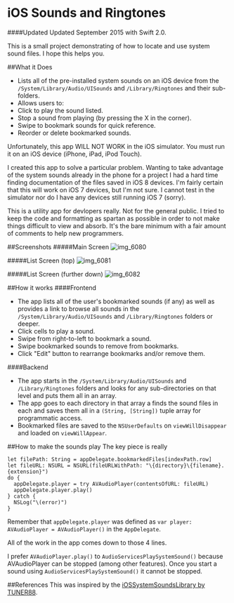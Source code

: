 iOS Sounds and Ringtones
=====================
####Updated
Updated September 2015 with Swift 2.0.

This is a small project demonstrating of how to locate and use system sound files.  I hope this helps you.

##What it Does
- Lists all of the pre-installed system sounds on an iOS device from the `/System/Library/Audio/UISounds` and `/Library/Ringtones` and their sub-folders.
- Allows users to:
 - Click to play the sound listed.
 - Stop a sound from playing (by pressing the X in the corner).
 - Swipe to bookmark sounds for quick reference.
 - Reorder or delete bookmarked sounds.

Unfortunately, this app WILL NOT WORK in the iOS simulator.  You must run it on an iOS device (iPhone, iPad, iPod Touch).

I created this app to solve a particular problem.  Wanting to take advantage of the system sounds already in the phone for a project I had a hard time finding documentation of the files saved in iOS 8 devices.  I'm fairly certain that this will work on iOS 7 devices, but I'm not sure.  I cannot test in the simulator nor do I have any devices still running iOS 7 (sorry).

This is a utility app for devlopers really.  Not for the general public.  I tried to keep the code and formatting as spartan as possible in order to not make things difficult to view and absorb.  It's the bare minimum with a fair amount of comments to help new programmers.

##Screenshots
#####Main Screen
![img_6080](https://cloud.githubusercontent.com/assets/5307697/7855402/5519744c-04ef-11e5-9012-04913a20ec0c.PNG)

#####List Screen (top)
![img_6081](https://cloud.githubusercontent.com/assets/5307697/7855404/5ac8b164-04ef-11e5-853e-26fe444f806c.PNG)

#####List Screen (further down)
![img_6082](https://cloud.githubusercontent.com/assets/5307697/7855407/5fc03174-04ef-11e5-961e-9a02e94871c0.PNG)

##How it works
####Frontend
- The app lists all of the user's bookmarked sounds (if any) as well as provides a link to browse all sounds in the `/System/Library/Audio/UISounds` and `/Library/Ringtones` folders or deeper.
- Click cells to play a sound.
- Swipe from right-to-left to bookmark a sound.
- Swipe bookmarked sounds to remove from bookmarks.
- Click "Edit" button to rearrange bookmarks and/or remove them.

####Backend
- The app starts in the `/System/Library/Audio/UISounds` and `/Library/Ringtones` folders and looks for any sub-directories on that level and puts them all in an array.  
- The app goes to each directory in that array a finds the sound files in each and saves them all in a `(String, [String])` tuple array for programmatic access.
- Bookmarked files are saved to the `NSUserDefaults` on `viewWillDisappear` and loaded on `viewWillAppear`.


##How to make the sounds play
The key piece is really
````
let filePath: String = appDelegate.bookmarkedFiles[indexPath.row]
let fileURL: NSURL = NSURL(fileURLWithPath: "\{directory}\{filename}.{extension}")
do {
  appDelegate.player = try AVAudioPlayer(contentsOfURL: fileURL)
  appDelegate.player.play()
} catch {
  NSLog("\(error)")
}
````
Remember that `appDelegate.player` was defined as `var player: AVAudioPlayer = AVAudioPlayer()` in the `AppDelegate`.

All of the work in the app comes down to those 4 lines.

I prefer `AVAudioPlayer.play()` to `AudioServicesPlaySystemSound()` because AVAudioPlayer can be stopped (among other features).  Once you start a sound using `AudioServicesPlaySystemSound()` it cannot be stopped.

##References
This was inspired by the [iOSSystemSoundsLibrary by TUNER88](https://github.com/TUNER88/iOSSystemSoundsLibrary).
